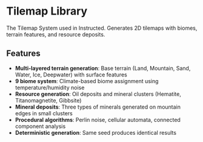 # Tilemap Library

The Tilemap System used in Instructed. Generates 2D tilemaps with biomes, terrain features, and resource deposits.

## Features

- **Multi-layered terrain generation**: Base terrain (Land, Mountain, Sand, Water, Ice, Deepwater) with surface features
- **9 biome system**: Climate-based biome assignment using temperature/humidity noise
- **Resource generation**: Oil deposits and mineral clusters (Hematite, Titanomagnetite, Gibbsite)
- **Mineral deposits**: Three types of minerals generated on mountain edges in small clusters
- **Procedural algorithms**: Perlin noise, cellular automata, connected component analysis
- **Deterministic generation**: Same seed produces identical results
